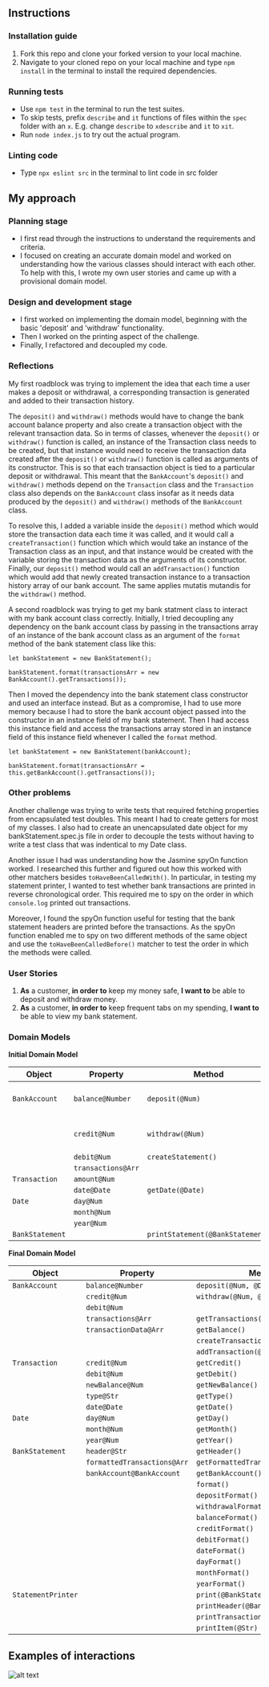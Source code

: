 ## Instructions
### Installation guide
1. Fork this repo and clone your forked version to your local machine.
2. Navigate to your cloned repo on your local machine and type `npm install` in the terminal to install the required dependencies.

### Running tests
- Use `npm test` in the terminal to run the test suites.
- To skip tests, prefix `describe` and `it` functions of files within the `spec` folder with an `x`. E.g. change `describe` to `xdescribe` and `it` to `xit`.
- Run `node index.js` to try out the actual program.
### Linting code
- Type `npx eslint src` in the terminal to lint code in src folder
## My approach
### Planning stage
- I first read through the instructions to understand the requirements and criteria.
- I focused on creating an accurate domain model and worked on understanding how the various classes should interact with each other. To help with this, I wrote my own user stories and came up with a provisional domain model.

### Design and development stage
- I first worked on implementing the domain model, beginning with the basic 'deposit' and 'withdraw' functionality. 
- Then I worked on the printing aspect of the challenge.
- Finally, I refactored and decoupled my code.

### Reflections
My first roadblock was trying to implement the idea that each time a user makes a deposit or withdrawal, a corresponding transaction is generated and added to their transaction history. 

The `deposit()` and `withdraw()` methods would have to change the bank account balance property and also create a transaction object with the relevant transaction data. So in terms of classes, whenever the `deposit()` or `withdraw()` function is called, an instance of the Transaction class needs to be created, but that instance would need to receive the transaction data created after the `deposit()` or `withdraw()` function is called as arguments of its constructor. This is so that each transaction object is tied to a particular deposit or withdrawal. This meant that the `BankAccount`'s `deposit()` and `withdraw()` methods depend on the `Transaction` class and the `Transaction` class also depends on the `BankAccount` class insofar as it needs data produced by the `deposit()` and `withdraw()` methods of the `BankAccount` class.

To resolve this, I added a variable inside the `deposit()` method which would store the transaction data each time it was called, and it would call a `createTransaction()` function which
 which would take an instance of the Transaction class as an input, and that instance would be created with the variable storing the transaction data as the arguments of its constructor. Finally, our `deposit()` method would call an `addTransaction()` function which would add that newly created transaction instance to a transaction history array of our bank account. The same applies mutatis mutandis for the `withdraw()` method.

A second roadblock was trying to get my bank statment class to interact with my bank account class correctly. Initially, I tried decoupling any dependency on the bank account class by passing in the transactions array of an instance of the bank account class as an argument of the `format` method of the bank statement class like this:

```
let bankStatement = new BankStatement();

bankStatement.format(transactionsArr = new BankAccount().getTransactions());
```

Then I moved the dependency into the bank statement class constructor and used an interface instead. But as a compromise, I had to use more memory because I had to store the bank account object passed into the constructor in an instance field of my bank statement. Then I had access this instance field and access the transactions array stored in an instance field of this instance field whenever I called the `format` method.

```
let bankStatement = new BankStatement(bankAccount);

bankStatement.format(transactionsArr = this.getBankAccount().getTransactions());
```

### Other problems

 Another challenge was trying to write tests that required fetching properties from encapsulated test doubles. This meant I had to create getters for most of my classes. I also had to create an unencapsulated date object for my bankStatement.spec.js file in order to decouple the tests without having to write a test class that was indentical to my Date class. 

Another issue I had was understanding how the Jasmine spyOn function worked. I researched this further and figured out how this worked with other matchers besides `toHaveBeenCalledWith()`. In particular, in testing my statement printer, I wanted to test whether bank transactions are printed in reverse chronological order. This required me to spy on the order in which `console.log` printed out transactions. 

Moreover, I found the spyOn function useful for testing that the bank statement headers are printed before the transactions. As the spyOn function enabled me to spy on two different methods of the same object and use the `toHaveBeenCalledBefore()` matcher to test the order in which the methods were called.


### User Stories
1. **As** a customer, **in order to** keep my money safe, **I want to** be able to deposit and withdraw money.
2. **As** a customer, **in order to** keep frequent tabs on my spending, **I want to** be able to view my bank statement.

### Domain Models
**Initial Domain Model**

| Object          | Property           | Method                           | Output                                       |
| --------------- | ------------------ | -------------------------------- | -------------------------------------------- |
| `BankAccount`   | `balance@Number`   | `deposit(@Num)`                  | `'Deposited ${@Num} amount on ${@Date}'@Str` |
|                 | `credit@Num`       | `withdraw(@Num)`                 | `'Withdrawn ${@Num} amount on ${@Date}'@Str` |
|                 | `debit@Num`        | `createStatement()`              | `@BankStatement`                             |
|                 | `transactions@Arr` |                                  |                                              |
| `Transaction`   | `amount@Num`       |                                  |                                              |
|                 | `date@Date`        | `getDate(@Date)`                 | `@Arr`                                       |
| `Date`          | `day@Num`          |                                  |                                              |
|                 | `month@Num`        |                                  |                                              |
|                 | `year@Num`         |                                  |                                              |
| `BankStatement` |                    | `printStatement(@BankStatement)` | `@Str`                                       |

**Final Domain Model**

| Object             | Property                    | Method                              | Output         |
| ------------------ | --------------------------- | ----------------------------------- | -------------- |
| `BankAccount`      | `balance@Number`            | `deposit(@Num, @Date)`              |                |
|                    | `credit@Num`                | `withdraw(@Num, @Date)`             |                |
|                    | `debit@Num`                 |                                     |                |
|                    | `transactions@Arr`          | `getTransactions()`                 |                |
|                    | `transactionData@Arr`       | `getBalance()`                      |                |
|                    |                             | `createTransaction(@Transaction)`   | `@Transaction` |
|                    |                             | `addTransaction(@Transaction)`      |                |
| `Transaction`      | `credit@Num`                | `getCredit()`                       | `@Num`         |
|                    | `debit@Num`                 | `getDebit()`                        | `@Num`         |
|                    | `newBalance@Num`            | `getNewBalance()`                   | `@Num`         |
|                    | `type@Str`                  | `getType()`                         | `@Str`         |
|                    | `date@Date`                 | `getDate()`                         | `@Date`        |
| `Date`             | `day@Num`                   | `getDay()`                          | `@Num`         |
|                    | `month@Num`                 | `getMonth()`                        | `@Num`         |
|                    | `year@Num`                  | `getYear()`                         | `@Num`         |
| `BankStatement`    | `header@Str`                | `getHeader()`                       | `@Str`         |
|                    | `formattedTransactions@Arr` | `getFormattedTransactions()`        | `@Arr`         |
|                    | `bankAccount@BankAccount`   | `getBankAccount()`                  | `@BankAccount` |
|                    |                             | `format()`                          |                |
|                    |                             | `depositFormat()`                   | `@Arr`         |
|                    |                             | `withdrawalFormat()`                | `@Arr`         |
|                    |                             | `balanceFormat()`                   | `@Num`         |
|                    |                             | `creditFormat()`                    | `@Num`         |
|                    |                             | `debitFormat()`                     | `@Num`         |
|                    |                             | `dateFormat()`                      | `@Str`         |
|                    |                             | `dayFormat()`                       | `@Str`         |
|                    |                             | `monthFormat()`                     | `@Str`         |
|                    |                             | `yearFormat()`                      | `@Str`         |
| `StatementPrinter` |                             | `print(@BankStatement)`             |                |
|                    |                             | `printHeader(@BankStatement)`       |                |
|                    |                             | `printTransactions(@BankStatement)` |                |
|                    |                             | `printItem(@Str)`                   |                |

## Examples of interactions
![alt text](writingREADME.png)